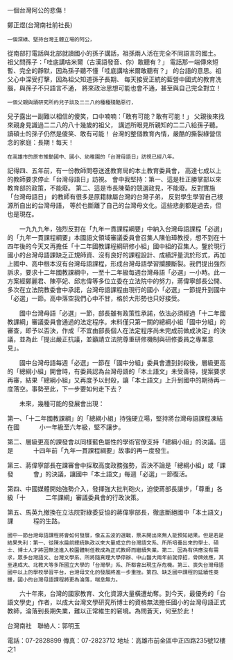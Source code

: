 
一個台灣阿公的悲傷！

鄭正煜(台灣南社前社長)

    一個深綠、堅持台灣主體立場的阿公，
從南部打電話與北部就讀國小的孫子講話，祖孫兩人活在完全不同語言的國土。
祖父問孫子：「哇底講啥米爾（古漢語發音、你）敢聽有？」
電話那一端傳來短暫、完全的靜默，因為孫子聽不懂「哇底講啥米爾敢聽有？」
的台語的意思。祖父心中深受打擊，因為祖父知道孫子長期、
每天接受正統的藍營中國式的教育洗腦，與孫子不只語言不通，
將來政治思想可能也會不通，甚至與自己完全對立！

    一個父親與讀研究所的兒子談及二二八的種種殘酷惡行，
兒子露出一副難以相信的傻笑，口中喃喃：「敢有可能？敢有可能！」
父親後來找來親身見識過二二八的八十幾歲的祖父，
講述所眼見所親知的二二八給孫子聽。讀碩士的孫子仍然是傻笑、敢有可能！
台灣的整個教育內情，嚴酷的撕裂綠營信念的家庭：長期！每天！

    在高雄市的原市推動國中、國小、幼稚園的「台灣母語日」訪視已經八年。
記得四、五年前，有一份教師問卷送進教育局的本土教育委員會，
高達七成以上的教師要求停止「台灣母語日」訪視。
會中我堅持：第一、這是杜正勝掌部以來教育部的政策，不能廢。
第二、這是市長陳菊的競選政見，不能廢。反對實施「台灣母語日」
的教師有很多是原籍隸屬台灣的台灣子弟，
反對學生學習自己根源所自出的台灣母語，
等於也斷離了自己的台灣母文化。這些悲劇都是過去，但也是現在。

　　一九九九年，強烈反對在「九年一貫課程綱要」中納入台灣母語課程「必選」的「九年一貫課程綱要」本國語文領域審議委員會召集人陳伯璋教授，想不到在十四年後的今天又再擔任「十二年國教課程綱研修小組」國中組的召集人。鑒於現行國小的台灣母語課缺乏正規師資、沒有良好的課程設計、成績評量流於形式，再加上國中、高中根本沒有台灣母語課程，形成台灣母語學習攔腰斷裂。我們提出強烈訴求，要求十二年國教課綱中，一至十二年級每週台灣母語「必選」一小時。此一方案經鄭麗君、陳亭妃、邱志偉等多位立委在立法院中的努力，蔣偉寧部長公開、多次在立法院教委會中承諾，台灣母語課程由現行的國小「必選」一節提升到國中「必選」一節。高中落空我們心中不甘，格於大形勢也只好接受。

　　國中台灣母語「必選」一節，部長雖有政策性承諾，依法必須經過「十二年國教課綱」審議委員會通過的法定程序。未料僅只第一關的總綱小組「國中分組」的審查，即予以否決，作成「不宜由部長個人在法定程序尚未完成前做成決定」的決議，並為此「提出嚴正抗議，並籲請立法院尊重研修機制與研修委員之專業意見」。

　　國中台灣母語每週「必選」一節在「國中分組」委員會遭到封殺後，層級更高的「總綱小組」開會時，有委員認為台灣母語的「本土語文」未受善待，提案要求再審，結果「總綱小組」又再度予以封殺，讓「本土語文」上升到國中的期待再一度落空。事勢至此，下一步要如何走下去？

　　未來，幾種可能的發展會出現：

第一、「十二年國教課綱」的「總綱小組」持強硬立場，堅持將台灣母語課程凍結在國
　　　小一年級至六年級，堅不讓步。

第二、層級更高的課發會以同樣藍色屬性的學術官僚支持「總綱小組」的決議。這是
　　　十四年前「九年一貫課程綱要」故事的再一度發生。

第三、蔣偉寧部長在課審會中採取高度政務強勢，否決不論是「總綱小組」或「課發
　　　會」的決議，讓國中「本土語文」每週「必選」一節復活。

第四、中國媒體開始強勢介入，發揮強大批判砲火，迫使蔣部長讓步，「尊重」各級「十
　　　二年課綱」審議委員會的行政決策。

第五、馬英九撤換在立法院對綠委妥協的蔣偉寧部長，徹底斷絕國中「本土語文」課
　　　程的生路。

    國中一節台灣母語課程將會如何發展，像五五波的選戰，票未開出來無人能預知結果。但是若是結果失利：第一、從陳水扁前總統執政以來大量成立的台灣語文系、所所培養出來的學士、碩士、博士人才將因無法進入校園體制任教成為正式教師而繼續失業。第二、因為有供應沒有需求，眾多台灣語文、台灣文學系、所將隨真理大學停辦、中山醫大兩年前就停招，骨牌效應，其至連成大、北教大等多所國立大學的「台灣學」系、所都會出現生存危機。第三、喪失台灣母語國中以上的學校學習平台，台灣母文化的發展將進一步重挫。第四、缺乏國中課程的延續性奧援，國小的台灣母語課程將更為淪落，喘息無力。

　　六十年來，台灣的國家教育、文化資源大量橫遭劫奪。到今天，最優秀的「台語文學史」作者，以成大台灣文學研究所博士的資格無法擔任國小的台灣母語正式教師，淪落到長期失業，難以正常維生的窘境。為問蒼天，何至於此！

台灣南社　聯絡人：郭明玉

電話：07-2828899
傳真：07-2823712
地址：高雄市前金區中正四路235號12樓之1
